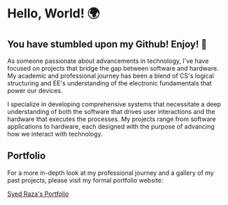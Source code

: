 # Hello, World! 🌍

## You have stumbled upon my Github! Enjoy! 👾

As someone passionate about advancements in technology, I've have focused on projects that bridge the gap between software and hardware. My academic and professional journey has been a blend of CS's logical structuring and EE's understanding of the electronic fundamentals that power our devices.

I specialize in developing comprehensive systems that necessitate a deep understanding of both the software that drives user interactions and the hardware that executes the processes. My projects range from software applications to hardware, each designed with the purpose of advancing how we interact with technology.

## Portfolio

For a more in-depth look at my professional journey and a gallery of my past projects, please visit my formal portfolio website:

[Syed Raza's Portfolio](syedmraza.com)


